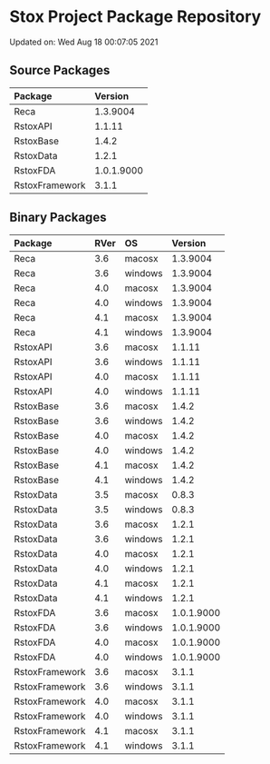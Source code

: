 # Stox Project Package Repository


Updated on: Wed Aug 18 00:07:05 2021
## Source Packages

|Package        |Version    |
|:--------------|:----------|
|Reca           |1.3.9004   |
|RstoxAPI       |1.1.11     |
|RstoxBase      |1.4.2      |
|RstoxData      |1.2.1      |
|RstoxFDA       |1.0.1.9000 |
|RstoxFramework |3.1.1      |

## Binary Packages

|Package        |RVer |OS      |Version    |
|:--------------|:----|:-------|:----------|
|Reca           |3.6  |macosx  |1.3.9004   |
|Reca           |3.6  |windows |1.3.9004   |
|Reca           |4.0  |macosx  |1.3.9004   |
|Reca           |4.0  |windows |1.3.9004   |
|Reca           |4.1  |macosx  |1.3.9004   |
|Reca           |4.1  |windows |1.3.9004   |
|RstoxAPI       |3.6  |macosx  |1.1.11     |
|RstoxAPI       |3.6  |windows |1.1.11     |
|RstoxAPI       |4.0  |macosx  |1.1.11     |
|RstoxAPI       |4.0  |windows |1.1.11     |
|RstoxBase      |3.6  |macosx  |1.4.2      |
|RstoxBase      |3.6  |windows |1.4.2      |
|RstoxBase      |4.0  |macosx  |1.4.2      |
|RstoxBase      |4.0  |windows |1.4.2      |
|RstoxBase      |4.1  |macosx  |1.4.2      |
|RstoxBase      |4.1  |windows |1.4.2      |
|RstoxData      |3.5  |macosx  |0.8.3      |
|RstoxData      |3.5  |windows |0.8.3      |
|RstoxData      |3.6  |macosx  |1.2.1      |
|RstoxData      |3.6  |windows |1.2.1      |
|RstoxData      |4.0  |macosx  |1.2.1      |
|RstoxData      |4.0  |windows |1.2.1      |
|RstoxData      |4.1  |macosx  |1.2.1      |
|RstoxData      |4.1  |windows |1.2.1      |
|RstoxFDA       |3.6  |macosx  |1.0.1.9000 |
|RstoxFDA       |3.6  |windows |1.0.1.9000 |
|RstoxFDA       |4.0  |macosx  |1.0.1.9000 |
|RstoxFDA       |4.0  |windows |1.0.1.9000 |
|RstoxFramework |3.6  |macosx  |3.1.1      |
|RstoxFramework |3.6  |windows |3.1.1      |
|RstoxFramework |4.0  |macosx  |3.1.1      |
|RstoxFramework |4.0  |windows |3.1.1      |
|RstoxFramework |4.1  |macosx  |3.1.1      |
|RstoxFramework |4.1  |windows |3.1.1      |
